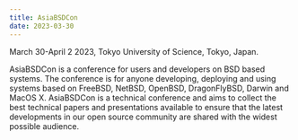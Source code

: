 ```yaml
---
title: AsiaBSDCon
date: 2023-03-30
---
```

March 30-April 2 2023, Tokyo University of Science, Tokyo, Japan.

AsiaBSDCon is a conference for users and developers on BSD based systems. The conference is for anyone developing, deploying and using systems based on FreeBSD, NetBSD, OpenBSD, DragonFlyBSD, Darwin and MacOS X. AsiaBSDCon is a technical conference and aims to collect the best technical papers and presentations available to ensure that the latest developments in our open source community are shared with the widest possible audience.

